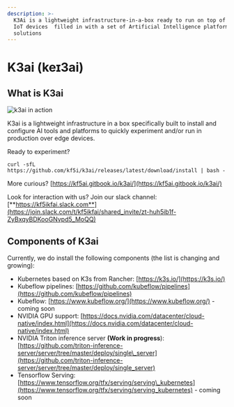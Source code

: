 ```yaml
---
description: >-
  K3Ai is a lightweight infrastructure-in-a-box ready to run on top of edge and
  IoT devices  filled in with a set of Artificial Intelligence platforms and
  solutions
---
```


# K3ai \(keɪ3ai\)

## What is K3ai

![k3ai in action](.gitbook/assets/aio.gif)

K3ai is a lightweight infrastructure in a box specifically built to install and configure AI tools and platforms to quickly experiment and/or run in production over edge devices.

Ready to experiment?

```text
curl -sfL https://github.com/kf5i/k3ai/releases/latest/download/install | bash -
```

More curious?  [https://kf5ai.gitbook.io/k3ai/](https://kf5ai.gitbook.io/k3ai/)

Look for interaction with us? Join our slack channel:  [**https://kf5ikfai.slack.com**](https://join.slack.com/t/kf5ikfai/shared_invite/zt-huh5ib1f-ZyBxqyBDKooGNvpd5_MoQQ)

## Components of K3ai

Currently, we do install the following components \(the list is changing and growing\):

* Kubernetes based on K3s from Rancher: [https://k3s.io/](https://k3s.io/)
* Kubeflow pipelines: [https://github.com/kubeflow/pipelines](https://github.com/kubeflow/pipelines)
* Kubeflow: [https://www.kubeflow.org/](https://www.kubeflow.org/) - coming soon
* NVIDIA GPU support: [https://docs.nvidia.com/datacenter/cloud-native/index.html](https://docs.nvidia.com/datacenter/cloud-native/index.html)
* NVIDIA Triton inference server **\(Work in progress**\): [https://github.com/triton-inference-server/server/tree/master/deploy/single\_server](https://github.com/triton-inference-server/server/tree/master/deploy/single_server)
* Tensorflow Serving: [https://www.tensorflow.org/tfx/serving/serving\_kubernetes](https://www.tensorflow.org/tfx/serving/serving_kubernetes) - coming soon

